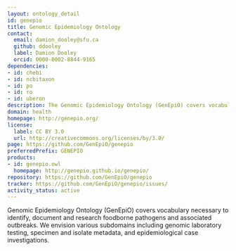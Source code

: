 ```yaml
---
layout: ontology_detail
id: genepio
title: Genomic Epidemiology Ontology
contact:
  email: damion_dooley@sfu.ca
  github: ddooley
  label: Damion Dooley
  orcid: 0000-0002-8844-9165
dependencies:
- id: chebi
- id: ncbitaxon
- id: po
- id: ro
- id: uberon
description: The Genomic Epidemiology Ontology (GenEpiO) covers vocabulary necessary to identify, document and research foodborne pathogens and associated outbreaks.
domain: health
homepage: http://genepio.org/
license:
  label: CC BY 3.0
  url: http://creativecommons.org/licenses/by/3.0/
page: https://github.com/GenEpiO/genepio
preferredPrefix: GENEPIO
products:
- id: genepio.owl
  homepage: http://genepio.github.io/genepio/
repository: https://github.com/GenEpiO/genepio
tracker: https://github.com/GenEpiO/genepio/issues/
activity_status: active
---
```


Genomic Epidemiology Ontology (GenEpiO) covers vocabulary necessary to identify, document and research foodborne pathogens and associated outbreaks. We envision various subdomains including genomic laboratory testing, specimen and isolate metadata, and epidemiological case investigations.
